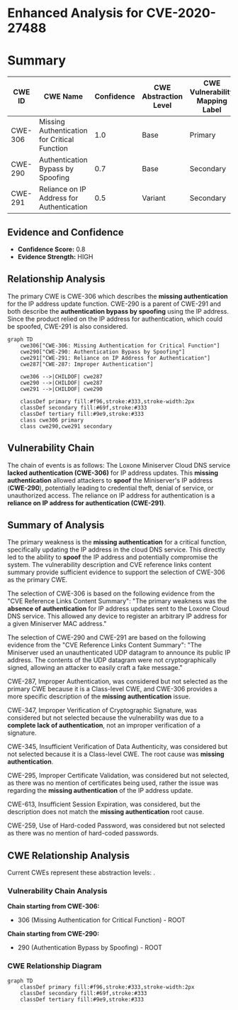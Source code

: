 # Enhanced Analysis for CVE-2020-27488

# Summary
| CWE ID | CWE Name | Confidence | CWE Abstraction Level | CWE Vulnerability Mapping Label | CWE-Vulnerability Mapping Notes |
|---|---|---|---|---|---|
| CWE-306 | Missing Authentication for Critical Function | 1.0 | Base | Primary | Allowed |
| CWE-290 | Authentication Bypass by Spoofing | 0.7 | Base | Secondary | Allowed |
| CWE-291 | Reliance on IP Address for Authentication | 0.5 | Variant | Secondary | Allowed |

## Evidence and Confidence

*   **Confidence Score:** 0.8
*   **Evidence Strength:** HIGH

## Relationship Analysis
The primary CWE is CWE-306 which describes the **missing authentication** for the IP address update function. CWE-290 is a parent of CWE-291 and both describe the **authentication bypass by spoofing** using the IP address. Since the product relied on the IP address for authentication, which could be spoofed, CWE-291 is also considered.

```mermaid
graph TD
    cwe306["CWE-306: Missing Authentication for Critical Function"]
    cwe290["CWE-290: Authentication Bypass by Spoofing"]
    cwe291["CWE-291: Reliance on IP Address for Authentication"]
    cwe287["CWE-287: Improper Authentication"]

    cwe306 -->|CHILDOF| cwe287
    cwe290 -->|CHILDOF| cwe287
    cwe291 -->|CHILDOF| cwe290

    classDef primary fill:#f96,stroke:#333,stroke-width:2px
    classDef secondary fill:#69f,stroke:#333
    classDef tertiary fill:#9e9,stroke:#333
    class cwe306 primary
    class cwe290,cwe291 secondary
```

## Vulnerability Chain
The chain of events is as follows: The Loxone Miniserver Cloud DNS service **lacked authentication (CWE-306)** for IP address updates. This **missing authentication** allowed attackers to **spoof** the Miniserver's IP address (**CWE-290**), potentially leading to credential theft, denial of service, or unauthorized access. The reliance on IP address for authentication is a **reliance on IP address for authentication (CWE-291)**.

## Summary of Analysis
The primary weakness is the **missing authentication** for a critical function, specifically updating the IP address in the cloud DNS service. This directly led to the ability to **spoof** the IP address and potentially compromise the system. The vulnerability description and CVE reference links content summary provide sufficient evidence to support the selection of CWE-306 as the primary CWE.

The selection of CWE-306 is based on the following evidence from the "CVE Reference Links Content Summary": "The primary weakness was the **absence of authentication** for IP address updates sent to the Loxone Cloud DNS service. This allowed any device to register an arbitrary IP address for a given Miniserver MAC address."

The selection of CWE-290 and CWE-291 are based on the following evidence from the "CVE Reference Links Content Summary": "The Miniserver used an unauthenticated UDP datagram to announce its public IP address. The contents of the UDP datagram were not cryptographically signed, allowing an attacker to easily craft a fake message."

CWE-287, Improper Authentication, was considered but not selected as the primary CWE because it is a Class-level CWE, and CWE-306 provides a more specific description of the **missing authentication** issue.

CWE-347, Improper Verification of Cryptographic Signature, was considered but not selected because the vulnerability was due to a **complete lack of authentication**, not an improper verification of a signature.

CWE-345, Insufficient Verification of Data Authenticity, was considered but not selected because it is a Class-level CWE. The root cause was **missing authentication**.

CWE-295, Improper Certificate Validation, was considered but not selected, as there was no mention of certificates being used, rather the issue was regarding the **missing authentication** of the IP address update.

CWE-613, Insufficient Session Expiration, was considered, but the description does not match the **missing authentication** root cause.

CWE-259, Use of Hard-coded Password, was considered but not selected as there was no mention of hard-coded passwords.


## CWE Relationship Analysis

Current CWEs represent these abstraction levels: .


### Vulnerability Chain Analysis

**Chain starting from CWE-306:**
- 306 (Missing Authentication for Critical Function) - ROOT


**Chain starting from CWE-290:**
- 290 (Authentication Bypass by Spoofing) - ROOT



### CWE Relationship Diagram

```mermaid
graph TD
    classDef primary fill:#f96,stroke:#333,stroke-width:2px
    classDef secondary fill:#69f,stroke:#333
    classDef tertiary fill:#9e9,stroke:#333
```